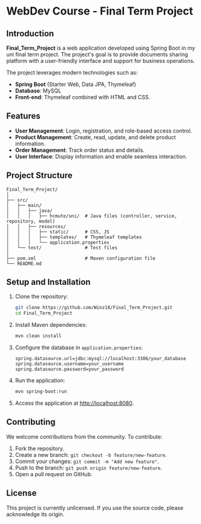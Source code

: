 # WebDev Course - Final Term Project

## Introduction

**Final_Term_Project** is a web application developed using Spring Boot in my uni final term project. The project's goal is to provide documents sharing platform with a user-friendly interface and support for business operations.

The project leverages modern technologies such as:
- **Spring Boot** (Starter Web, Data JPA, Thymeleaf)
- **Database**: MySQL
- **Front-end**: Thymeleaf combined with HTML and CSS.

## Features

- **User Management**: Login, registration, and role-based access control.
- **Product Management**: Create, read, update, and delete product information.
- **Order Management**: Track order status and details.
- **User Interface**: Display information and enable seamless interaction.

## Project Structure

```plaintext
Final_Term_Project/
│
├── src/
│   ├── main/
│   │   ├── java/
│   │   │   ├── hcmute/uni/  # Java files (controller, service, repository, model)
│   │   ├── resources/
│   │   │   ├── static/      # CSS, JS
│   │   │   ├── templates/   # Thymeleaf templates
│   │   │   └── application.properties
│   └── test/                # Test files
│
├── pom.xml                  # Maven configuration file
└── README.md
```

## Setup and Installation

1. Clone the repository:

   ```bash
   git clone https://github.com/Winz18/Final_Term_Project.git
   cd Final_Term_Project
   ```

2. Install Maven dependencies:

   ```bash
   mvn clean install
   ```

3. Configure the database in `application.properties`:

   ```properties
   spring.datasource.url=jdbc:mysql://localhost:3306/your_database
   spring.datasource.username=your_username
   spring.datasource.password=your_password
   ```

4. Run the application:

   ```bash
   mvn spring-boot:run
   ```

5. Access the application at [http://localhost:8080](http://localhost:8080).

## Contributing

We welcome contributions from the community. To contribute:
1. Fork the repository.
2. Create a new branch: `git checkout -b feature/new-feature`.
3. Commit your changes: `git commit -m "Add new feature"`.
4. Push to the branch: `git push origin feature/new-feature`.
5. Open a pull request on GitHub.

## License

This project is currently unlicensed. If you use the source code, please acknowledge its origin.

